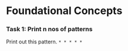 
# Foundational Concepts

### Task 1: Print n nos of patterns

Print out this pattern.
`* * * * *`

